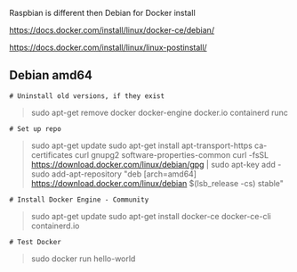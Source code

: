 Raspbian is different then Debian for Docker install

https://docs.docker.com/install/linux/docker-ce/debian/

https://docs.docker.com/install/linux/linux-postinstall/

## Debian amd64
`# Uninstall old versions, if they exist`
>sudo apt-get remove docker docker-engine docker.io containerd runc

`# Set up repo`
>sudo apt-get update
>sudo apt-get install apt-transport-https ca-certificates curl gnupg2 software-properties-common
>curl -fsSL https://download.docker.com/linux/debian/gpg | sudo apt-key add -
>sudo add-apt-repository "deb [arch=amd64] https://download.docker.com/linux/debian $(lsb_release -cs) stable"

`# Install Docker Engine - Community`
>sudo apt-get update
>sudo apt-get install docker-ce docker-ce-cli containerd.io

`# Test Docker`
>sudo docker run hello-world
